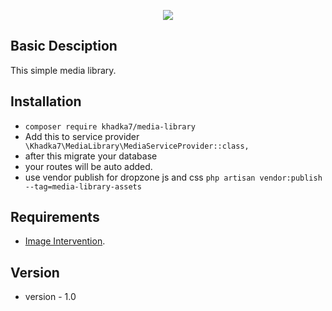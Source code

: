 <p align="center"><img src="https://laravel.com/assets/img/components/logo-laravel.svg"></p>

 
## Basic Desciption
This simple media library. 

## Installation
- ```composer require khadka7/media-library```
- Add this to service provider
   ```  \Khadka7\MediaLibrary\MediaServiceProvider::class, ``` 
- after this migrate your database
- your routes will be auto added.
- use vendor publish for dropzone js and css ```php artisan vendor:publish --tag=media-library-assets```
    
## Requirements
- [Image Intervention](http://image.intervention.io/).
 
## Version

- version - 1.0
  
